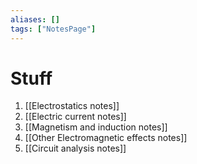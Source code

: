 ```yaml
---
aliases: []
tags: ["NotesPage"]
---
```

# Stuff

1) [[Electrostatics notes]]
2) [[Electric current notes]]
3) [[Magnetism and induction notes]]
4) [[Other Electromagnetic effects notes]]
5) [[Circuit analysis notes]]